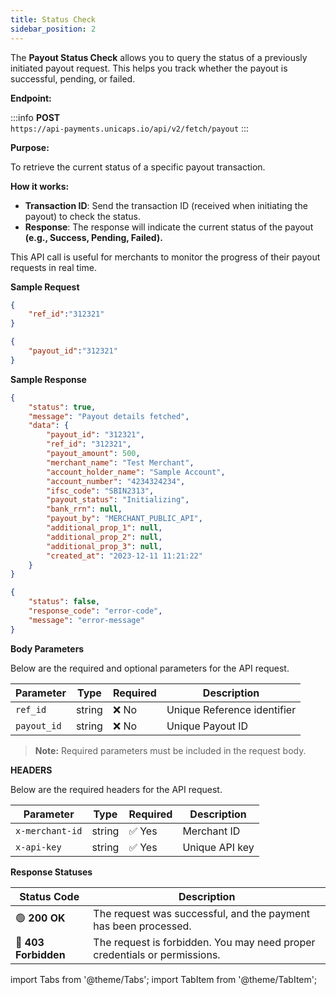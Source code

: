 ```yaml
---
title: Status Check
sidebar_position: 2
---
```



The **Payout Status Check** allows you to query the status of a previously initiated payout request. This helps you track whether the payout is successful, pending, or failed.

**Endpoint:**

:::info
**POST**  
`https://api-payments.unicaps.io/api/v2/fetch/payout`
:::

**Purpose:**

To retrieve the current status of a specific payout transaction.

**How it works:**
  - **Transaction ID**: Send the transaction ID (received when initiating the payout) to check the status.
  - **Response**: The response will indicate the current status of the payout **(e.g., Success, Pending, Failed).**

This API call is useful for merchants to monitor the progress of their payout requests in real time.


**Sample Request**

<Tabs groupId="response-type">

  <TabItem value="refId" label="REF ID" default>

```json
{
    "ref_id":"312321"
}
  ```
</TabItem> 
<TabItem value="payoutId" label="Payout ID">

```json
{
    "payout_id":"312321"
}
```
</TabItem>
</Tabs>

**Sample Response**

<Tabs groupId="response-type">

  <TabItem value="success" label="Success" default>

```json
{
    "status": true,
    "message": "Payout details fetched",
    "data": {
        "payout_id": "312321",
        "ref_id": "312321",
        "payout_amount": 500,
        "merchant_name": "Test Merchant",
        "account_holder_name": "Sample Account",
        "account_number": "4234324234",
        "ifsc_code": "SBIN2313",
        "payout_status": "Initializing",
        "bank_rrn": null,
        "payout_by": "MERCHANT_PUBLIC_API",
        "additional_prop_1": null,
        "additional_prop_2": null,
        "additional_prop_3": null,
        "created_at": "2023-12-11 11:21:22"
    }
}

  ```
</TabItem> 
<TabItem value="error" label="Error">

```json
{
    "status": false,
    "response_code": "error-code",
    "message": "error-message"
}
```
</TabItem>
</Tabs>

**Body Parameters**

Below are the required and optional parameters for the API request.

| Parameter       | Type    | Required | Description |
|----------------|--------|----------|-------------|
| `ref_id`     | string | ❌ No   | Unique Reference identifier |
| `payout_id` | string | ❌ No   | Unique Payout ID |

> **Note:** Required parameters must be included in the request body.

**HEADERS**

Below are the required headers for the API request.

| Parameter       | Type    | Required | Description |
|----------------|--------|----------|-------------|
| `x-merchant-id`     | string | ✅ Yes   | Merchant ID |
| `x-api-key` | string | ✅ Yes   | Unique API key |

**Response Statuses**

| Status Code | Description |
|------------|-------------|
| 🟢 **200 OK** | The request was successful, and the payment has been processed. |
| 🔴 **403 Forbidden** | The request is forbidden. You may need proper credentials or permissions. |




import Tabs from '@theme/Tabs';
import TabItem from '@theme/TabItem';
